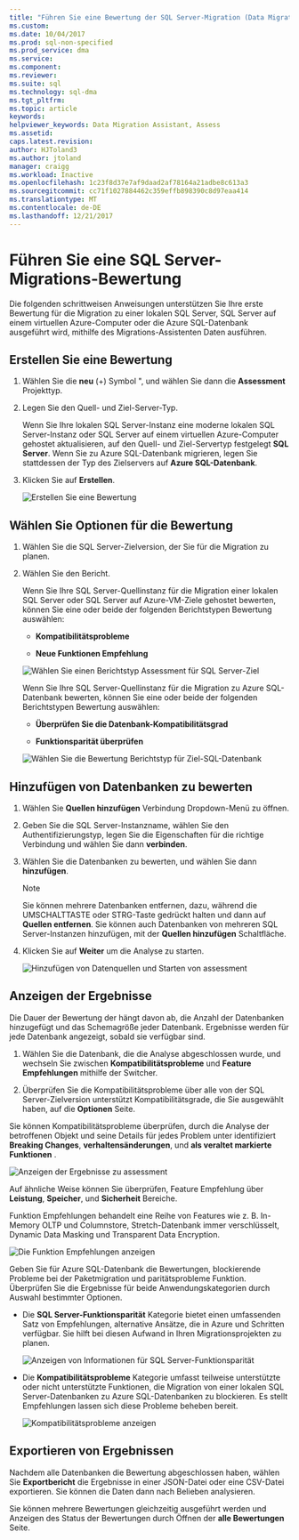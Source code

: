 ```yaml
---
title: "Führen Sie eine Bewertung der SQL Server-Migration (Data Migration Assistant) | Microsoft Docs"
ms.custom: 
ms.date: 10/04/2017
ms.prod: sql-non-specified
ms.prod_service: dma
ms.service: 
ms.component: 
ms.reviewer: 
ms.suite: sql
ms.technology: sql-dma
ms.tgt_pltfrm: 
ms.topic: article
keywords: 
helpviewer_keywords: Data Migration Assistant, Assess
ms.assetid: 
caps.latest.revision: 
author: HJToland3
ms.author: jtoland
manager: craigg
ms.workload: Inactive
ms.openlocfilehash: 1c23f8d37e7af9daad2af78164a21adbe8c613a3
ms.sourcegitcommit: cc71f1027884462c359effb898390c8d97eaa414
ms.translationtype: MT
ms.contentlocale: de-DE
ms.lasthandoff: 12/21/2017
---
```

# <a name="perform-a-sql-server-migration-assessment"></a>Führen Sie eine SQL Server-Migrations-Bewertung
Die folgenden schrittweisen Anweisungen unterstützen Sie Ihre erste Bewertung für die Migration zu einer lokalen SQL Server, SQL Server auf einem virtuellen Azure-Computer oder die Azure SQL-Datenbank ausgeführt wird, mithilfe des Migrations-Assistenten Daten ausführen.

## <a name="create-an-assessment"></a>Erstellen Sie eine Bewertung

1.  Wählen Sie die **neu** (+) Symbol ", und wählen Sie dann die **Assessment** Projekttyp.

2.  Legen Sie den Quell- und Ziel-Server-Typ.

    Wenn Sie Ihre lokalen SQL Server-Instanz eine moderne lokalen SQL Server-Instanz oder SQL Server auf einem virtuellen Azure-Computer gehostet aktualisieren, auf den Quell- und Ziel-Servertyp festgelegt **SQL Server**. Wenn Sie zu Azure SQL-Datenbank migrieren, legen Sie stattdessen der Typ des Zielservers auf **Azure SQL-Datenbank**.

3.  Klicken Sie auf **Erstellen**.

    ![Erstellen Sie eine Bewertung](../dma/media/NewAssessment.png)

## <a name="choose-assessment-options"></a>Wählen Sie Optionen für die Bewertung

1. Wählen Sie die SQL Server-Zielversion, der Sie für die Migration zu planen.

2. Wählen Sie den Bericht.

   Wenn Sie Ihre SQL Server-Quellinstanz für die Migration einer lokalen SQL Server oder SQL Server auf Azure-VM-Ziele gehostet bewerten, können Sie eine oder beide der folgenden Berichtstypen Bewertung auswählen:

    -   **Kompatibilitätsprobleme**

    -   **Neue Funktionen Empfehlung**

    ![Wählen Sie einen Berichtstyp Assessment für SQL Server-Ziel](../dma/media/AssessmentTypes.png)

   Wenn Sie Ihre SQL Server-Quellinstanz für die Migration zu Azure SQL-Datenbank bewerten, können Sie eine oder beide der folgenden Berichtstypen Bewertung auswählen:

    -   **Überprüfen Sie die Datenbank-Kompatibilitätsgrad**

    -   **Funktionsparität überprüfen**

    ![Wählen Sie die Bewertung Berichtstyp für Ziel-SQL-Datenbank](../dma/media/AssessmentTypes_Azure.png)

## <a name="add-databases-to-assess"></a>Hinzufügen von Datenbanken zu bewerten

1.  Wählen Sie **Quellen hinzufügen** Verbindung Dropdown-Menü zu öffnen.

2.  Geben Sie die SQL Server-Instanzname, wählen Sie den Authentifizierungstyp, legen Sie die Eigenschaften für die richtige Verbindung und wählen Sie dann **verbinden**.

3.  Wählen Sie die Datenbanken zu bewerten, und wählen Sie dann **hinzufügen**.

    > [!NOTE] 
    > Sie können mehrere Datenbanken entfernen, dazu, während die UMSCHALTTASTE oder STRG-Taste gedrückt halten und dann auf **Quellen entfernen**. Sie können auch Datenbanken von mehreren SQL Server-Instanzen hinzufügen, mit der **Quellen hinzufügen** Schaltfläche.

4.  Klicken Sie auf **Weiter** um die Analyse zu starten.

    ![Hinzufügen von Datenquellen und Starten von assessment](../dma/media/SelectDatabase.png)

## <a name="view-results"></a>Anzeigen der Ergebnisse

Die Dauer der Bewertung der hängt davon ab, die Anzahl der Datenbanken hinzugefügt und das Schemagröße jeder Datenbank. Ergebnisse werden für jede Datenbank angezeigt, sobald sie verfügbar sind.

1.  Wählen Sie die Datenbank, die die Analyse abgeschlossen wurde, und wechseln Sie zwischen **Kompatibilitätsprobleme** und **Feature Empfehlungen** mithilfe der Switcher.

2.  Überprüfen Sie die Kompatibilitätsprobleme über alle von der SQL Server-Zielversion unterstützt Kompatibilitätsgrade, die Sie ausgewählt haben, auf die **Optionen** Seite.

Sie können Kompatibilitätsprobleme überprüfen, durch die Analyse der betroffenen Objekt und seine Details für jedes Problem unter identifiziert **Breaking Changes**, **verhaltensänderungen**, und **als veraltet markierte Funktionen** .

![Anzeigen der Ergebnisse zu assessment](../dma/media/ReviewResults.png)

Auf ähnliche Weise können Sie überprüfen, Feature Empfehlung über **Leistung**, **Speicher**, und **Sicherheit** Bereiche.

Funktion Empfehlungen behandelt eine Reihe von Features wie z. B. In-Memory OLTP und Columnstore, Stretch-Datenbank immer verschlüsselt, Dynamic Data Masking und Transparent Data Encryption.

![Die Funktion Empfehlungen anzeigen](../dma/media/FeatureRecommendations.png)

Geben Sie für Azure SQL-Datenbank die Bewertungen, blockierende Probleme bei der Paketmigration und paritätsprobleme Funktion. Überprüfen Sie die Ergebnisse für beide Anwendungskategorien durch Auswahl bestimmter Optionen.

- Die **SQL Server-Funktionsparität** Kategorie bietet einen umfassenden Satz von Empfehlungen, alternative Ansätze, die in Azure und Schritten verfügbar. Sie hilft bei diesen Aufwand in Ihren Migrationsprojekten zu planen.

  ![Anzeigen von Informationen für SQL Server-Funktionsparität](../dma/media/SQLFeatureParity.png)

- Die **Kompatibilitätsprobleme** Kategorie umfasst teilweise unterstützte oder nicht unterstützte Funktionen, die Migration von einer lokalen SQL Server-Datenbanken zu Azure SQL-Datenbanken zu blockieren. Es stellt Empfehlungen lassen sich diese Probleme beheben bereit.

  ![Kompatibilitätsprobleme anzeigen](../dma/media/CompatibilityIssues.png)

## <a name="export-results"></a>Exportieren von Ergebnissen

Nachdem alle Datenbanken die Bewertung abgeschlossen haben, wählen Sie **Exportbericht** die Ergebnisse in einer JSON-Datei oder eine CSV-Datei exportieren. Sie können die Daten dann nach Belieben analysieren.

Sie können mehrere Bewertungen gleichzeitig ausgeführt werden und Anzeigen des Status der Bewertungen durch Öffnen der **alle Bewertungen** Seite.
